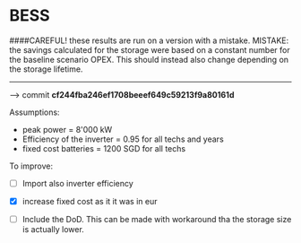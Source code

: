 # BESS

####CAREFUL! these results are run on a version with a mistake. MISTAKE: the savings calculated for the storage were based on a constant number for the baseline scenario OPEX. This should instead also change depending on the storage lifetime.
__________________________________________________________________________________
--> commit **cf244fba246ef1708beeef649c59213f9a80161d**

Assumptions:

- peak power = 8'000 kW
- Efficiency of the inverter = 0.95 for all techs and years
- fixed cost batteries = 1200 SGD for all techs

To improve:

- [ ] Import also inverter efficiency
- [x] increase fixed cost as it it was in eur 
- [ ] Include the DoD. This can be made with workaround tha the storage size is actually lower.

